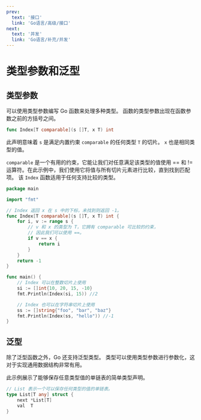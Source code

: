 ```yaml
---
prev:
  text: '接口'
  link: 'Go语言/高级/接口'
next:
  text: '并发'
  link: 'Go语言/补充/并发'
---
```


# 类型参数和泛型
## 类型参数
可以使用类型参数编写 Go 函数来处理多种类型。 函数的类型参数出现在函数参数之前的方括号之间。
```go
func Index[T comparable](s []T, x T) int
```
此声明意味着 `s` 是满足内置约束 `comparable` 的任何类型 `T` 的切片。 `x` 也是相同类型的值。

`comparable` 是一个有用的约束，它能让我们对任意满足该类型的值使用 == 和 != 运算符。在此示例中，我们使用它将值与所有切片元素进行比较，直到找到匹配项。 该 `Index` 函数适用于任何支持比较的类型。
```go
package main

import "fmt"

// Index 返回 x 在 s 中的下标，未找到则返回 -1。
func Index[T comparable](s []T, x T) int {
	for i, v := range s {
		// v 和 x 的类型为 T，它拥有 comparable 可比较的约束，
		// 因此我们可以使用 ==。
		if v == x {
			return i
		}
	}
	return -1
}

func main() {
	// Index 可以在整数切片上使用
	si := []int{10, 20, 15, -10}
	fmt.Println(Index(si, 15)) //2

	// Index 也可以在字符串切片上使用
	ss := []string{"foo", "bar", "baz"}
	fmt.Println(Index(ss, "hello")) //-1
}

```
## 泛型
除了泛型函数之外，Go 还支持泛型类型。 类型可以使用类型参数进行参数化，这对于实现通用数据结构非常有用。

此示例展示了能够保存任意类型值的单链表的简单类型声明。
```go
// List 表示一个可以保存任何类型的值的单链表。
type List[T any] struct {
	next *List[T]
	val  T
}
```